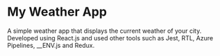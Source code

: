 # My Weather App

A simple weather app that displays the current weather of your city. Developed using React.js and used other tools such as Jest, RTL, Azure Pipelines, __ENV.js and Redux.
